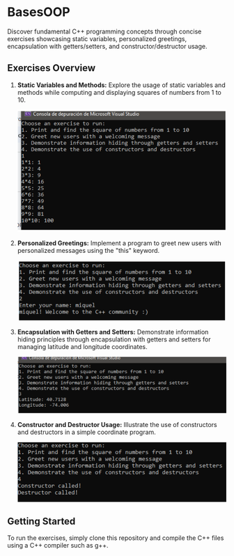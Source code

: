 # BasesOOP
 Discover fundamental C++ programming concepts through concise exercises showcasing static variables, personalized greetings, encapsulation with getters/setters, and constructor/destructor usage.
 
## Exercises Overview

1. **Static Variables and Methods:** Explore the usage of static variables and methods while computing and displaying squares of numbers from 1 to 10.

   ![Exercise 1](images/exercici1.PNG)

2. **Personalized Greetings:** Implement a program to greet new users with personalized messages using the "this" keyword.

   ![Exercise 2](images/exercici2.PNG)

3. **Encapsulation with Getters and Setters:** Demonstrate information hiding principles through encapsulation with getters and setters for managing latitude and longitude coordinates.

   ![Exercise 3](images/exercici3.PNG)

4. **Constructor and Destructor Usage:** Illustrate the use of constructors and destructors in a simple coordinate program.

   ![Exercise 4](images/exercici4.PNG)

## Getting Started

To run the exercises, simply clone this repository and compile the C++ files using a C++ compiler such as g++.
